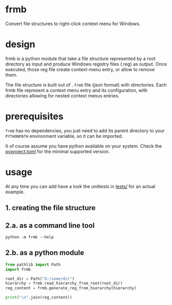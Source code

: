 # frmb

Convert file structures to right-click context menu for Windows.

# design

frmb is a python module that take a file structure represented by a root directory
as input and produce Windows registry files (.reg) as output. Once executed,
those reg file create context-menu entry, or allow to remove them.

The file structure is built out of `.frmb` file (json format) with directories.
Each frmb file represent a context menu entry and its configuration, with directories
allowing for nested context menus entries.

# prerequisites

`frmb` has no dependencies, you just need to add its parent directory to 
your `PYTHONPATH` environment variable, so it can be imported.

It of course assume you have python available on your system. Check the
[pyproject.toml](pyproject.toml) for the minimal supported version.

# usage

At any time you can add have a look the unittests in [tests/](tests) for an
actual example.

## 1. creating the file structure

## 2.a. as a command line tool

```shell
python -m frmb --help
```

## 2.b. as a python module

```python
from pathlib import Path
import frmb

root_dir = Path("D:/some/dir")
hierarchy = frmb.read_hierarchy_from_root(root_dir)
reg_content = frmb.generate_reg_from_hierarchy(hierarchy)

print("\n".join(reg_content))
```